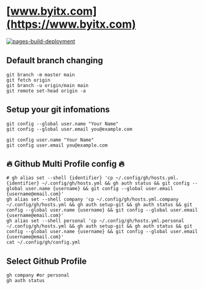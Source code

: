 # [www.byitx.com](https://www.byitx.com)
[![pages-build-deployment](https://github.com/litmudoc/www.byitx.com/actions/workflows/pages/pages-build-deployment/badge.svg)](https://github.com/litmudoc/www.byitx.com/actions/workflows/pages/pages-build-deployment)

## Default branch changing
```shell
git branch -m master main
git fetch origin
git branch -u origin/main main
git remote set-head origin -a
```

## Setup your git infomations
```shell
git config --global user.name "Your Name"
git config --global user.email you@example.com

git config user.name "Your Name"
git config user.email you@example.com
```

## :fire: Github Multi Profile config :fire:
```shell
# gh alias set --shell {identifier} 'cp ~/.config/gh/hosts.yml.{identifier} ~/.config/gh/hosts.yml && gh auth status && git config --global user.name {username} && git config --global user.email {username@email.com}'
gh alias set --shell company 'cp ~/.config/gh/hosts.yml.company ~/.config/gh/hosts.yml && gh auth setup-git && gh auth status && git config --global user.name {username} && git config --global user.email {username@email.com}'
gh alias set --shell personal 'cp ~/.config/gh/hosts.yml.personal ~/.config/gh/hosts.yml && gh auth setup-git && gh auth status && git config --global user.name {username} && git config --global user.email {username@email.com}'
cat ~/.config/gh/config.yml
```

## Select Github Profile
```shell
gh company #or personal
gh auth status
```
